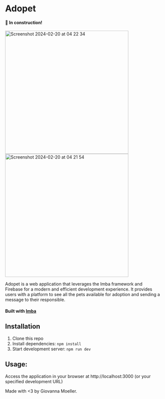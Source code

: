 # Adopet

#### 🚧 In construction!

<img width="400" alt="Screenshot 2024-02-20 at 04 22 34" src="https://github.com/giovannamoeller/adopt-pet/assets/47362960/19833afc-9280-43d6-b81f-2149289435a6">

<img width="400" alt="Screenshot 2024-02-20 at 04 21 54" src="https://github.com/giovannamoeller/adopt-pet/assets/47362960/70c15393-f748-4a17-9aa9-e801de341fe5">


Adopet is a web application that leverages the Imba framework and Firebase for a modern and efficient development experience. It provides users with a platform to see all the pets available for adoption and sending a message to their responsible. 

#### Built with [Imba](https://imba.io)

## Installation

1. Clone this repo
2. Install dependencies: `npm install`
3. Start development server: `npm run dev`

## Usage:
Access the application in your browser at http://localhost:3000 (or your specified development URL)

Made with <3 by Giovanna Moeller.

